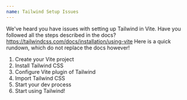 ```yaml
---
name: Tailwind Setup Issues
---
```


We've heard you have issues with setting up Tailwind in Vite. Have you followed all the steps described in the docs?
https://tailwindcss.com/docs/installation/using-vite
Here is a quick rundown, which do not replace the docs however!

1. Create your Vite project
2. Install Tailwind CSS
3. Configure Vite plugin of Tailwind
4. Import Tailwind CSS
5. Start your dev process
6. Start using Tailwind!